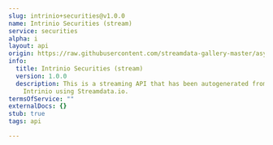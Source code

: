 ```yaml
---
slug: intrinio+securities@v1.0.0
name: Intrinio Securities (stream)
service: securities
alpha: i
layout: api
origin: https://raw.githubusercontent.com/streamdata-gallery-master/asyncapi/master/_listings/intrinio/intrinio-securities-stream-async.md
info:
  title: Intrinio Securities (stream)
  version: 1.0.0
  description: This is a streaming API that has been autogenerated from the
    Intrinio using Streamdata.io.
termsOfService: ""
externalDocs: {}
stub: true
tags: api

---
```

